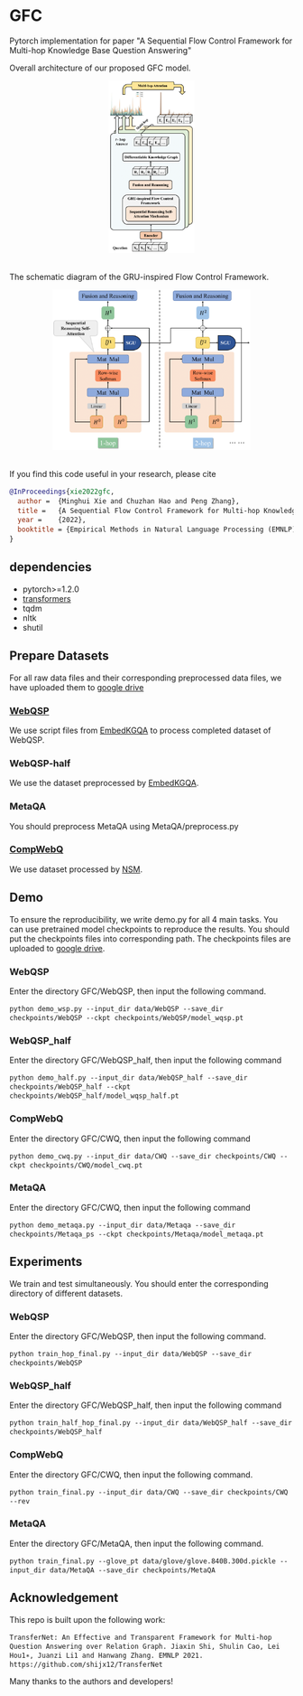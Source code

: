 # GFC
Pytorch implementation for paper "A Sequential Flow Control Framework for Multi-hop Knowledge Base
Question Answering"

Overall architecture of our proposed GFC
model.
<div align="center">
    <img src="/pics/framework.png" width="30%">
</div><br/>

The schematic diagram of the GRU-inspired
Flow Control Framework.

<div align="center">
    <img src="/pics/model.png" width="70%">
</div><br/>

If you find this code useful in your research, please cite
```bib
@InProceedings{xie2022gfc,
  author =  {Minghui Xie and Chuzhan Hao and Peng Zhang},
  title =   {A Sequential Flow Control Framework for Multi-hop Knowledge Base Question Answering},
  year =    {2022},  
  booktitle = {Empirical Methods in Natural Language Processing (EMNLP)},  
} 
```

## dependencies
- pytorch>=1.2.0
- [transformers](https://github.com/huggingface/transformers)
- tqdm
- nltk
- shutil

## Prepare Datasets
For all raw data files and their corresponding preprocessed data files,
we have uploaded them to [google drive](https://drive.google.com/drive/folders/1ur-tSF_A1AkQWLkARDSMMQYBGODjKzwY?usp=sharing)

### [WebQSP](https://drive.google.com/drive/folders/1RlqGBMo45lTmWz9MUPTq-0KcjSd3ujxc?usp=sharing)
We use script files from [EmbedKGQA](https://github.com/malllabiisc/EmbedKGQA)
to process completed dataset of WebQSP.

### WebQSP-half
We use the dataset preprocessed by [EmbedKGQA](https://github.com/malllabiisc/EmbedKGQA).

### MetaQA
You should preprocess MetaQA using MetaQA/preprocess.py


### [CompWebQ](https://drive.google.com/file/d/1ua7h88kJ6dECih6uumLeOIV9a3QNdP-g/view?usp=sharing)
We use dataset processed by [NSM](https://github.com/RichardHGL/WSDM2021_NSM).

## Demo
To ensure the reproducibility, we write demo.py for all 4 main tasks.
You can use pretrained model checkpoints to reproduce the results. You should put the checkpoints files into
corresponding path.
The checkpoints files are uploaded to [google drive](https://drive.google.com/drive/folders/1s0SwIALbgpJfaT800TEKwp8P2YOMc09A?usp=sharing).


### WebQSP
Enter the directory GFC/WebQSP, then input the following command.

```shell
python demo_wsp.py --input_dir data/WebQSP --save_dir checkpoints/WebQSP --ckpt checkpoints/WebQSP/model_wqsp.pt
```
### WebQSP_half
Enter the directory GFC/WebQSP_half, then input the following command
```shell
python demo_half.py --input_dir data/WebQSP_half --save_dir checkpoints/WebQSP_half --ckpt checkpoints/WebQSP_half/model_wqsp_half.pt
```

### CompWebQ
Enter the directory GFC/CWQ, then input the following command
```shell
python demo_cwq.py --input_dir data/CWQ --save_dir checkpoints/CWQ --ckpt checkpoints/CWQ/model_cwq.pt
```

### MetaQA
Enter the directory GFC/CWQ, then input the following command
```shell
python demo_metaqa.py --input_dir data/Metaqa --save_dir checkpoints/Metaqa_ps --ckpt checkpoints/Metaqa/model_metaqa.pt
```


## Experiments
We train and test simultaneously.
You should enter the corresponding directory of different datasets.
### WebQSP
Enter the directory GFC/WebQSP, then input the following command.
```shell
python train_hop_final.py --input_dir data/WebQSP --save_dir checkpoints/WebQSP
```

### WebQSP_half
Enter the directory GFC/WebQSP_half, then input the following command
```shell
python train_half_hop_final.py --input_dir data/WebQSP_half --save_dir checkpoints/WebQSP_half
```

### CompWebQ
Enter the directory GFC/CWQ, then input the following command.
```shell
python train_final.py --input_dir data/CWQ --save_dir checkpoints/CWQ --rev
```

### MetaQA
Enter the directory GFC/MetaQA, then input the following command.
```shell
python train_final.py --glove_pt data/glove/glove.840B.300d.pickle --input_dir data/MetaQA --save_dir checkpoints/MetaQA
```
## Acknowledgement
This repo is built upon the following work:
```
TransferNet: An Effective and Transparent Framework for Multi-hop Question Answering over Relation Graph. Jiaxin Shi, Shulin Cao, Lei Hou1∗, Juanzi Li1 and Hanwang Zhang. EMNLP 2021.
https://github.com/shijx12/TransferNet
```
Many thanks to the authors and developers!